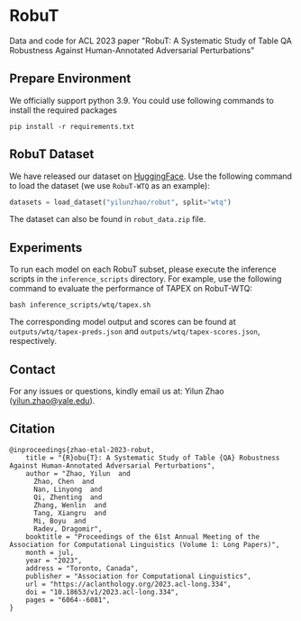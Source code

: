 # RobuT
Data and code for ACL 2023 paper "RobuT: A Systematic Study of Table QA Robustness Against Human-Annotated Adversarial Perturbations"

## Prepare Environment
We officially support python 3.9. You could use following commands to install the required packages
```
pip install -r requirements.txt
```

## RobuT Dataset
We have released our dataset on [HuggingFace](https://huggingface.co/datasets/yilunzhao/robut). Use the following command to load the dataset (we use `RobuT-WTQ` as an example):
```python
datasets = load_dataset("yilunzhao/robut", split="wtq")
```
The dataset can also be found in `robut_data.zip` file.

## Experiments
To run each model on each RobuT subset, please execute the inference scripts in the `inference_scripts` directory. For example, use the following command to evaluate the performance of TAPEX on RobuT-WTQ:
```
bash inference_scripts/wtq/tapex.sh
```
The corresponding model output and scores can be found at `outputs/wtq/tapex-preds.json` and `outputs/wtq/tapex-scores.json`, respectively.

## Contact
For any issues or questions, kindly email us at: Yilun Zhao (yilun.zhao@yale.edu).

## Citation
```
@inproceedings{zhao-etal-2023-robut,
    title = "{R}obu{T}: A Systematic Study of Table {QA} Robustness Against Human-Annotated Adversarial Perturbations",
    author = "Zhao, Yilun  and
      Zhao, Chen  and
      Nan, Linyong  and
      Qi, Zhenting  and
      Zhang, Wenlin  and
      Tang, Xiangru  and
      Mi, Boyu  and
      Radev, Dragomir",
    booktitle = "Proceedings of the 61st Annual Meeting of the Association for Computational Linguistics (Volume 1: Long Papers)",
    month = jul,
    year = "2023",
    address = "Toronto, Canada",
    publisher = "Association for Computational Linguistics",
    url = "https://aclanthology.org/2023.acl-long.334",
    doi = "10.18653/v1/2023.acl-long.334",
    pages = "6064--6081",
}
```

